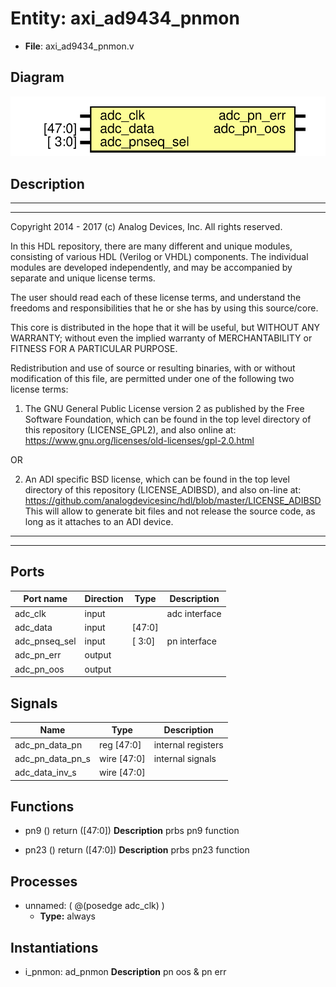 # Entity: axi_ad9434_pnmon

- **File**: axi_ad9434_pnmon.v
## Diagram

![Diagram](axi_ad9434_pnmon.svg "Diagram")
## Description

 ***************************************************************************
 ***************************************************************************
 Copyright 2014 - 2017 (c) Analog Devices, Inc. All rights reserved.

 In this HDL repository, there are many different and unique modules, consisting
 of various HDL (Verilog or VHDL) components. The individual modules are
 developed independently, and may be accompanied by separate and unique license
 terms.

 The user should read each of these license terms, and understand the
 freedoms and responsibilities that he or she has by using this source/core.

 This core is distributed in the hope that it will be useful, but WITHOUT ANY
 WARRANTY; without even the implied warranty of MERCHANTABILITY or FITNESS FOR
 A PARTICULAR PURPOSE.

 Redistribution and use of source or resulting binaries, with or without modification
 of this file, are permitted under one of the following two license terms:

   1. The GNU General Public License version 2 as published by the
      Free Software Foundation, which can be found in the top level directory
      of this repository (LICENSE_GPL2), and also online at:
      <https://www.gnu.org/licenses/old-licenses/gpl-2.0.html>

 OR

   2. An ADI specific BSD license, which can be found in the top level directory
      of this repository (LICENSE_ADIBSD), and also on-line at:
      https://github.com/analogdevicesinc/hdl/blob/master/LICENSE_ADIBSD
      This will allow to generate bit files and not release the source code,
      as long as it attaches to an ADI device.

 ***************************************************************************
 ***************************************************************************

## Ports

| Port name     | Direction | Type   | Description    |
| ------------- | --------- | ------ | -------------- |
| adc_clk       | input     |        |  adc interface |
| adc_data      | input     | [47:0] |                |
| adc_pnseq_sel | input     | [ 3:0] |  pn interface  |
| adc_pn_err    | output    |        |                |
| adc_pn_oos    | output    |        |                |
## Signals

| Name             | Type           | Description          |
| ---------------- | -------------- | -------------------- |
| adc_pn_data_pn   | reg     [47:0] |  internal registers  |
| adc_pn_data_pn_s | wire [47:0]    |  internal signals    |
| adc_data_inv_s   | wire [47:0]    |                      |
## Functions
- pn9 <font id="function_arguments">()</font> <font id="function_return">return ([47:0])</font>
**Description**
 prbs pn9 function

- pn23 <font id="function_arguments">()</font> <font id="function_return">return ([47:0])</font>
**Description**
 prbs pn23 function

## Processes
- unnamed: ( @(posedge adc_clk) )
  - **Type:** always
## Instantiations

- i_pnmon: ad_pnmon
**Description**
 pn oos & pn err

